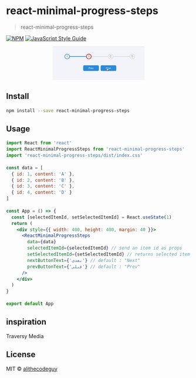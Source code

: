 # react-minimal-progress-steps

> react-minimal-progress-steps

[![NPM](https://img.shields.io/npm/v/react-minimal-progress-steps.svg)](https://www.npmjs.com/package/react-minimal-progress-steps) [![JavaScript Style Guide](https://img.shields.io/badge/code_style-standard-brightgreen.svg)](https://standardjs.com)

<div align="center">
    <img src="./demo.gif" width="250">
</div>

## Install

```bash
npm install --save react-minimal-progress-steps
```

## Usage

```jsx
import React from 'react'
import ReactMinimalProgressSteps from 'react-minimal-progress-steps'
import 'react-minimal-progress-steps/dist/index.css'

const data = [
  { id: 1, content: 'A' },
  { id: 2, content: 'B' },
  { id: 3, content: 'C' },
  { id: 4, content: 'D' }
]

const App = () => {
  const [selectedItemId, setSelectedItemId] = React.useState(1)
  return (
    <div style={{ width: 400, height: 400, margin: 40 }}>
      <ReactMinimalProgressSteps
        data={data}
        selectedItemId={selectedItemId} // send an item id as props
        setSelectedItemId={setSelectedItemId} // returns selected item's id
        nextButtonText={'بعدی'} // default : "Next"
        prevButtonText={'قبلی'} // default : "Prev"
      />
    </div>
  )
}

export default App
```

## inspiration

Traversy Media

## License

MIT © [alithecodeguy](https://github.com/alithecodeguy)
